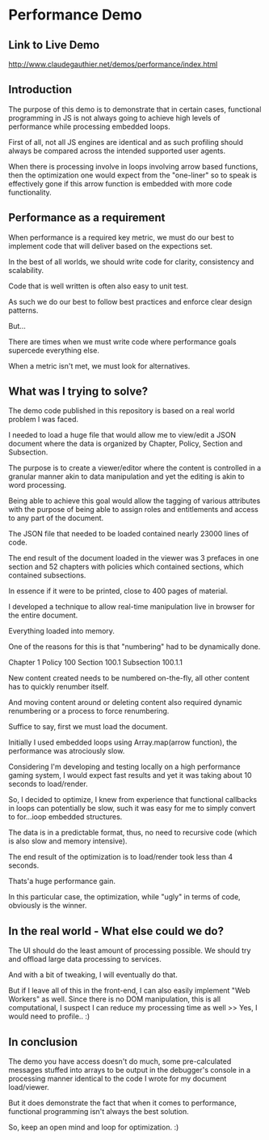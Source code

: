 # Performance Demo

## Link to Live Demo

http://www.claudegauthier.net/demos/performance/index.html


## Introduction

The purpose of this demo is to demonstrate that in certain cases, functional programming in JS is not always going to achieve high levels of performance while processing embedded loops.

First of all, not all JS engines are identical and as such profiling should always be compared across the intended supported user agents.

When there is processing involve in loops involving arrow based functions, then the optimization one would expect from the "one-liner" so to speak is effectively gone if this arrow function is embedded with more code functionality.

## Performance as a requirement

When performance is a required key metric, we must do our best to implement code that will deliver based on the expections set.

In the best of all worlds, we should write code for clarity, consistency and scalability.

Code that is well written is often also easy to unit test.

As such we do our best to follow best practices and enforce clear design patterns.

But...

There are times when we must write code where performance goals supercede everything else.

When a metric isn't met, we must look for alternatives.

## What was I trying to solve?

The demo code published in this repository is based on a real world problem I was faced.

I needed to load a huge file that would allow me to view/edit a JSON document where the data is organized by Chapter, Policy, Section and Subsection.

The purpose is to create a viewer/editor where the content is controlled in a granular manner akin to data manipulation and yet the editing is akin to word processing.

Being able to achieve this goal would allow the tagging of various attributes with the purpose of being able to assign roles and entitlements and access to any part of the document.

The JSON file that needed to be loaded contained nearly 23000 lines of code.

The end result of the document loaded in the viewer was 3 prefaces in one section and 52 chapters with policies which contained sections, which contained subsections.

In essence if it were to be printed, close to 400 pages of material.

I developed a technique to allow real-time manipulation live in browser for the entire document.

Everything loaded into memory.

One of the reasons for this is that "numbering" had to be dynamically done.

Chapter 1
Policy 100
Section 100.1
Subsection 100.1.1

New content created needs to be numbered on-the-fly, all other content has to quickly renumber itself.

And moving content around or deleting content also required dynamic renumbering or a process to force renumbering.

Suffice to say, first we must load the document.

Initially I used embedded loops using Array.map(arrow function), the performance was atrociously slow.

Considering I'm developing and testing locally on a high performance gaming system, I would expect fast results and yet it was taking about 10 seconds to load/render.

So, I decided to optimize, I knew from experience that functional callbacks in loops can potentially be slow, such it was easy for me to simply convert to for...ioop embedded structures.

The data is in a predictable format, thus, no need to recursive code (which is also slow and memory intensive).

The end result of the optimization is to load/render took less than 4 seconds.

Thats'a huge performance gain.

In this particular case, the optimization, while "ugly" in terms of code, obviously is the winner.

## In the real world - What else could we do?

The UI should do the least amount of processing possible.  We should try and offload large data processing to services.

And with a bit of tweaking, I will eventually do that.

But if I leave all of this in the front-end, I can also easily implement "Web Workers" as well.  Since there is no DOM manipulation, this is all computational, I suspect I can reduce my processing time as well >> Yes, I would need to profile.. :)


## In conclusion

The demo you have access doesn't do much, some pre-calculated messages stuffed into arrays to be output in the debugger's console in a processing manner identical to the code I wrote for my document load/viewer.

But it does demonstrate the fact that when it comes to performance, functional programming isn't always the best solution.

So, keep an open mind and loop for optimization. :)




